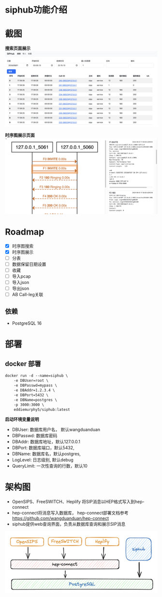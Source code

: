 # siphub功能介绍


# 截图

**搜索页面展示**
![](docs/img/search.jpg)

**时序图展示页面**
![](docs/img/flow.jpg)



# Roadmap

- [x] 时序图搜索
- [x] 时序图展示
- [ ] 分表
- [ ] 数据保留日期设置
- [ ] 收藏
- [ ] 导入pcap
- [ ] 导入json
- [ ] 导出json
- [ ] AB Call-leg关联

## 依赖

- PostgreSQL 16

# 部署

## docker 部署

```shell
docker run -d --name=siphub \
    -e DBUser=root \
    -e DBPasswd=mypass \
    -e DBAddr=1.2.3.4 \
    -e DBPort=5432 \
    -e DBName=postgres \
    -p 3000:3000 \
    eddiemurphy5/siphub:latest
```

**启动环境变量说明**

- DBUser: 数据库用户名， 默认wangduanduan
- DBPasswd: 数据库密码
- DBAddr: 数据库地址，默认127.0.0.1
- DBPort: 数据库端口，默认5432,
- DBName: 数据库名，默认postgres,
- LogLevel: 日志级别, 默认debug
- QueryLimit: 一次性查询的行数，默认10


# 架构图

- OpenSIPS、FreeSWITCH、Heplify 将SIP消息以HEP格式写入到hep-connect
- hep-connect将消息写入数据库， hep-connect部署文档参考 https://github.com/wangduanduan/hep-connect 
- siphub提供web查询界面，负责从数据库查询和展示SIP消息

![](docs/img/arch.jpg)